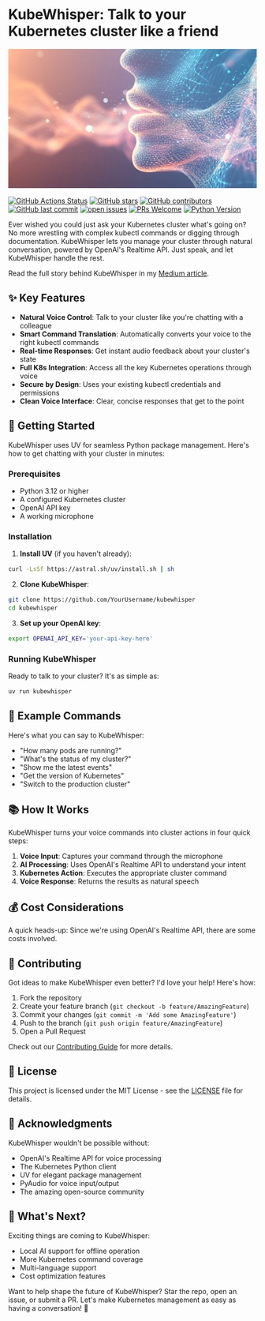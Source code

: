 # KubeWhisper: Talk to your Kubernetes cluster like a friend

![KubeWhisper Cover](cover.jpg)

[![GitHub Actions Status](https://img.shields.io/github/actions/workflow/status/PatrickKalkman/kube-whisper/ci.yml?branch=master)](https://github.com/PatrickKalkman/kube-whisper/actions)
[![GitHub stars](https://img.shields.io/github/stars/PatrickKalkman/kube-whisper)](https://github.com/PatrickKalkman/kube-whisper/stargazers)
[![GitHub contributors](https://img.shields.io/github/contributors/PatrickKalkman/kube-whisper)](https://github.com/PatrickKalkman/kube-whisper/graphs/contributors)
[![GitHub last commit](https://img.shields.io/github/last-commit/PatrickKalkman/kube-whisper)](https://github.com/PatrickKalkman/kube-whisper)
[![open issues](https://img.shields.io/github/issues/PatrickKalkman/kube-whisper)](https://github.com/PatrickKalkman/kube-whisper/issues)
[![PRs Welcome](https://img.shields.io/badge/PRs-welcome-brightgreen.svg?style=flat-square)](https://makeapullrequest.com)
[![Python Version](https://img.shields.io/badge/python-3.12%2B-blue)](https://www.python.org/downloads/)

Ever wished you could just ask your Kubernetes cluster what's going on? No more wrestling with complex kubectl commands or digging through documentation. KubeWhisper lets you manage your cluster through natural conversation, powered by OpenAI's Realtime API. Just speak, and let KubeWhisper handle the rest.

Read the full story behind KubeWhisper in my [Medium article](https://medium.com/generative-ai/whisper-to-your-kubernetes-cluster-building-kubewhisper-the-voice-activated-ai-assistant-9ef33c0426d2).

## ✨ Key Features

- **Natural Voice Control**: Talk to your cluster like you're chatting with a colleague
- **Smart Command Translation**: Automatically converts your voice to the right kubectl commands
- **Real-time Responses**: Get instant audio feedback about your cluster's state
- **Full K8s Integration**: Access all the key Kubernetes operations through voice
- **Secure by Design**: Uses your existing kubectl credentials and permissions
- **Clean Voice Interface**: Clear, concise responses that get to the point

## 🚀 Getting Started

KubeWhisper uses UV for seamless Python package management. Here's how to get chatting with your cluster in minutes:

### Prerequisites

- Python 3.12 or higher
- A configured Kubernetes cluster
- OpenAI API key
- A working microphone

### Installation

1. **Install UV** (if you haven't already):
```bash
curl -LsSf https://astral.sh/uv/install.sh | sh
```

2. **Clone KubeWhisper**:
```bash
git clone https://github.com/YourUsername/kubewhisper
cd kubewhisper
```

3. **Set up your OpenAI key**:
```bash
export OPENAI_API_KEY='your-api-key-here'
```

### Running KubeWhisper

Ready to talk to your cluster? It's as simple as:

```bash
uv run kubewhisper
```

## 🎯 Example Commands

Here's what you can say to KubeWhisper:

- "How many pods are running?"
- "What's the status of my cluster?"
- "Show me the latest events"
- "Get the version of Kubernetes"
- "Switch to the production cluster"

## 📚 How It Works

KubeWhisper turns your voice commands into cluster actions in four quick steps:

1. **Voice Input**: Captures your command through the microphone
2. **AI Processing**: Uses OpenAI's Realtime API to understand your intent
3. **Kubernetes Action**: Executes the appropriate cluster command
4. **Voice Response**: Returns the results as natural speech

## 💰 Cost Considerations

A quick heads-up: Since we're using OpenAI's Realtime API, there are some costs involved.

## 🤝 Contributing

Got ideas to make KubeWhisper even better? I'd love your help! Here's how:

1. Fork the repository
2. Create your feature branch (`git checkout -b feature/AmazingFeature`)
3. Commit your changes (`git commit -m 'Add some AmazingFeature'`)
4. Push to the branch (`git push origin feature/AmazingFeature`)
5. Open a Pull Request

Check out our [Contributing Guide](CONTRIBUTING.md) for more details.

## 📄 License

This project is licensed under the MIT License - see the [LICENSE](LICENSE) file for details.

## 🙏 Acknowledgments

KubeWhisper wouldn't be possible without:

- OpenAI's Realtime API for voice processing
- The Kubernetes Python client
- UV for elegant package management
- PyAudio for voice input/output
- The amazing open-source community

## 🌟 What's Next?

Exciting things are coming to KubeWhisper:
- Local AI support for offline operation
- More Kubernetes command coverage
- Multi-language support
- Cost optimization features

Want to help shape the future of KubeWhisper? Star the repo, open an issue, or submit a PR. Let's make Kubernetes management as easy as having a conversation! 🚀

